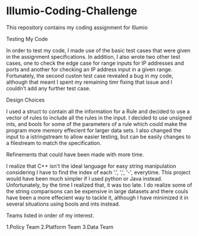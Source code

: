 # Illumio-Coding-Challenge
This repository contains my coding assignment for Illumio

Testing My Code

In order to test my code, I made use of the basic test cases that were given in the assignment specifications.
In addition, I also wrote two other test cases, one to check the edge case for range inputs for IP addresses and ports and another for checking an IP address input in a given range.
Fortunately, the second custon test case revealed a bug in my code, although that meant I spent my remaining timr fixing that issue and I couldn't add any further test case.

Design Choices

I used a struct to contain all the information for a Rule and decided to use a vector of rules to include all the rules in the input.
I decided to use unsigned ints, and bools for some of the parameters of a rule which could make the program more memory effecient for larger data sets.
I also changed the input to a istringstream to allow easier testing, but can be easily changes to a filestream to match the specification.

Refinements that could have been made with more time.

I realize that C++ isn't the ideal language for easy string manipulation considering I have to find the index of each '.', ',', '-', everytime. This project would have been much simpler if I used python or Java instead. Unfortunately, by the time I realized that, it was too late.
I do realize some of the string comparisons can be expensive in large datasets and there couls have been a more effecient way to tackle it, although I have minimized it in several situations using bools and ints instead.

Teams listed in order of my interest.

1.Policy Team
2.Platform Team
3.Data Team
